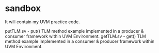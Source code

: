 # sandbox
It will contain my UVM practice code.

putTLM.sv - put() TLM method example implemented in a producer & consumer framework within UVM Environment.
getTLM.sv - get() TLM method example implemented in a consumer & producer framework within UVM Environment.
